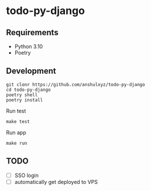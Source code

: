 # todo-py-django

## Requirements

- Python 3.10
- Poetry

## Development

```
git clonr https://github.com/anshulxyz/todo-py-django
cd todo-py-django
poetry shell
poetry install
```

Run test
```
make test
```

Run app

```
make run
```

## TODO

- [ ] SSO login
- [ ] automatically get deployed to VPS
